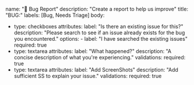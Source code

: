 name: "🐞 Bug Report"
description: "Create a report to help us improve"
title: "BUG:"
labels: [Bug, Needs Triage]
body:
  - type: checkboxes
    attributes:
      label: "Is there an existing issue for this?"
      description: "Please search to see if an issue already exists for the bug you encountered."
      options:
        - label: "I have searched the existing issues"
          required: true
  - type: textarea
    attributes:
      label: "What happened?"
      description: "A concise description of what you're experiencing."
    validations:
      required: true
  - type: textarea
    attributes:
      label: "Add ScreenShots"
      description: "Add sufficient SS to explain your issue."
    validations:
      required: true
